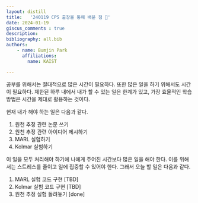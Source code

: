 ```yaml
---
layout: distill
title:   '240119 CPS 출장을 통해 배운 점 🚀' 
date: 2024-01-19
giscus_comments : true
description: 
bibliography: all.bib
authors: 
    - name: Bumjin Park
      affiliations:
        name: KAIST

---
```



공부를 위해서는 절대적으로 많은 시간이 필요하다. 
또한 많은 일을 하기 위해서도 시간이 필요하다. 
제한된 하루 내에서 내가 할 수 있는 일은 한계가 있고, 가장 효율적인 학습방법은 시간을 제대로 활용하는 것이다. 

현재 내가 해야 하는 일은 다음과 같다. 
1. 원천 추정 관련 논문 쓰기
2. 원천 추정 관련 아이디어 제시하기
3. MARL 실험하기
4. Kolmar 실험하기 

이 일을 모두 처리해야 하기에 나에게 주어진 시간보다 많은 일을 해야 한다. 
이를 위해서는 스트레스를 줄이고 일에 집중할 수 있어야 한다. 
그래서 오늘 할 일은 다음과 같다. 

1. MARL 실험 코드 구현 [TBD]
2. Kolmar 실험 코드 구현 [TBD]
3. 원천 추정 실험 돌려놓기 [done]



